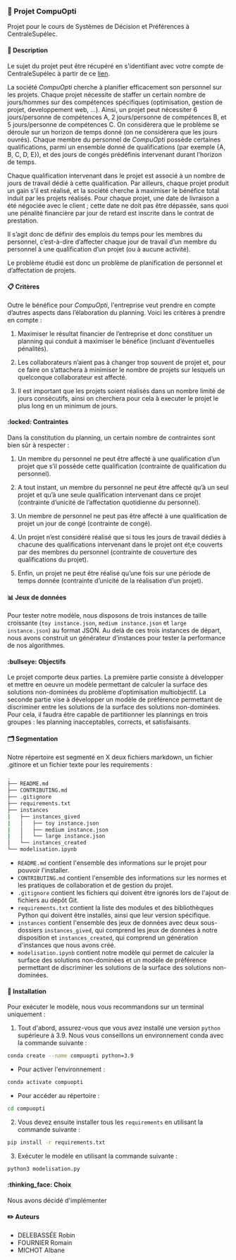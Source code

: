 ### :pushpin: Projet CompuOpti
Projet pour le cours de Systèmes de Décision et Préférences à CentraleSupélec.

#### :page_facing_up: Description
Le sujet du projet peut être récupéré en s'identifiant avec votre compte de CentraleSupélec à partir de ce [lien](https://centralesupelec.edunao.com/pluginfile.php/291576/mod_resource/content/3/Projet_SDP_2022_23-4.pdf).

La société *CompuOpti* cherche à planifier efficacement son personnel sur les projets. Chaque projet nécessite de staffer un certain nombre de jours/hommes sur des compétences spécifiques (optimisation, gestion de projet, developpement web, ...). Ainsi, un projet peut nécessiter 6 jours/personne de compétences A, 2 jours/personne de compétences B, et 5 jours/personne de compétences C. 
On considèrera que le problème se déroule sur un horizon de temps donné (on ne considèrera que les jours ouvrés). Chaque membre du personnel de *CompuOpti* possède certaines qualifications, parmi un ensemble donné de qualifications (par exemple {A, B, C, D, E}), et des jours de congés prédéfinis intervenant durant l’horizon de temps.

Chaque qualification intervenant dans le projet est associé à un nombre de jours de travail dédié à cette qualification. Par ailleurs, chaque projet produit un gain s’il est réalisé, et la société cherche à maximiser le bénéfice total induit par les projets réalisés. Pour chaque projet, une date de livraison a été négociée avec le client ; cette date ne doit pas être dépassée, sans quoi une pénalité financière par jour de retard est inscrite dans le contrat de prestation.

Il s’agit donc de définir des emplois du temps pour les membres du personnel, c’est-à-dire d’affecter chaque jour de travail d’un membre du personnel à une qualification d’un projet (ou à aucune activité). 

Le problème étudié est donc un problème de planification de personnel et d’affectation de projets.

#### :clipboard: Critères
Outre le bénéfice pour *CompuOpti*, l'entreprise veut prendre en compte d’autres aspects dans l’élaboration du planning. Voici les critères à prendre en compte :

1. Maximiser le résultat financier de l’entreprise et donc constituer un planning qui conduit à maximiser le bénéfice (incluant d’éventuelles pénalités).

2. Les collaborateurs n’aient pas à changer trop souvent de projet et, pour ce faire on s’attachera à minimiser le nombre de projets sur lesquels un quelconque collaborateur est affecté.

3. Il est important que les projets soient réalisés dans un nombre limité de jours consécutifs, ainsi on cherchera pour cela à executer le projet le plus long en un minimum de jours. 

#### :locked: Contraintes
Dans la constitution du planning, un certain nombre de contraintes sont bien sûr à respecter :

1. Un membre du personnel ne peut être affecté à une qualification d’un projet que s’il possède cette qualification (contrainte de qualification du personnel).

2. A tout instant, un membre du personnel ne peut être affecté qu’à un seul projet et qu’à une seule qualification intervenant dans ce projet (contrainte d’unicité de l’affectation quotidienne du personnel).

3. Un membre de personnel ne peut pas être affecté à une qualification de projet un jour de congé (contrainte de congé).

4. Un projet n’est considéré réalisé que si tous les jours de travail dédiés à chacune des qualifications intervenant dans le projet ont ét;e couverts par des membres du personnel (contrainte de couverture des qualifications du projet).

5. Enfin, un projet ne peut être réalisé qu’une fois sur une période de temps donnée (contrainte d’unicité de la réalisation d’un projet).

#### :bar_chart: Jeux de données
Pour tester notre modèle, nous disposons de trois instances de taille croissante (``toy instance.json``, ``medium instance.json`` et ``large instance.json``) au format JSON.
Au delà de ces trois instances de départ, nous avons construit un générateur d’instances pour tester la performance de nos algorithmes.

#### :bullseye: Objectifs
Le projet comporte deux parties. La première partie consiste à développer et mettre en oeuvre un modèle permettant de calculer la surface des solutions non-dominées du problème d’optimisation multiobjectif. La seconde partie vise à développer un modèle de préférence permettant de discriminer entre les solutions de la surface des solutions non-dominées.
Pour cela, il faudra être capable de partitionner les plannings en trois groupes : les planning inacceptables, corrects, et satisfaisants.

#### :card_index_dividers: Segmentation
Notre répertoire est segmenté en X deux fichiers markdown, un fichier .gitinore et un fichier texte pour les requirements :

```bash 
.
├── README.md
├── CONTRIBUTING.md
├── .gitignore
├── requirements.txt
├── instances   
|   ├── instances_gived
|   │   ├── toy instance.json
|   │   ├── medium instance.json
|   │   └── large instance.json
│   └── instances_created
└── modelisation.ipynb
```

- ``README.md`` contient l'ensemble des informations sur le projet pour pouvoir l'installer.
- ``CONTRIBUTING.md`` contient l'ensemble des informations sur les normes et les pratiques de collaboration et de gestion du projet.
- ``.gitignore`` contient les fichiers qui doivent être ignorés lors de l'ajout de fichiers au dépôt Git.
- ``requirements.txt`` contient la liste des modules et des bibliothèques Python qui doivent être installés, ainsi que leur version spécifique.
- ``instances`` contient l'ensemble des jeux de données avec deux sous-dossiers ``instances_gived``, qui comprend les jeux de données à notre disposition et ``instances_created``, qui comprend un génération d'instances que nous avons créé.
 - ``modelisation.ipynb`` contient notre modèle qui permet de calculer la surface des solutions non-dominées et un modèle de préférence permettant de discriminer les solutions de la surface des solutions non-dominées.

#### :wrench: Installation
Pour exécuter le modèle, nous vous recommandons sur un terminal uniquement :

1. Tout d'abord, assurez-vous que vous avez installé une version `python` supérieure à 3.9. Nous vous conseillons un environnement conda avec la commande suivante : 
```bash
conda create --name compuopti python=3.9
```
- Pour activer l'environnement :
```bash
conda activate compuopti
```
- Pour accéder au répertoire : 

```bash
cd compuopti
```

2. Vous devez ensuite installer tous les `requirements` en utilisant la commande suivante :
```bash
pip install -r requirements.txt
```
3. Exécuter le modèle en utilisant la commande suivante :
```bash
python3 modelisation.py
```

#### :thinking_face: Choix
Nous avons décidé d'implémenter 

#### :pencil2: Auteurs
- DELEBASSÉE Robin
- FOURNIER Romain
- MICHOT Albane
